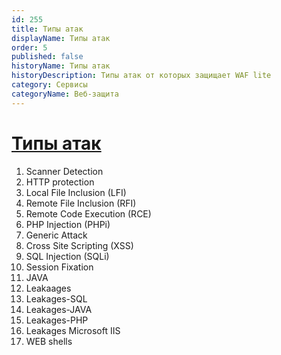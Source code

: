 ```yaml
---
id: 255
title: Типы атак
displayName: Типы атак
order: 5
published: false
historyName: Типы атак
historyDescription: Типы атак от которых защищает WAF lite
category: Сервисы
categoryName: Веб-защита
---
```


# [Типы атак](protection-from-types-of-attacks)

1. Scanner Detection
2. HTTP protection
3. Local File Inclusion (LFI)
4. Remote File Inclusion (RFI)
5. Remote Code Execution (RCE)
6. PHP Injection (PHPi)
7. Generic Attack
8. Cross Site Scripting (XSS)
9. SQL Injection (SQLi)
10. Session Fixation
11. JAVA
12. Leakaages
13. Leakages-SQL
14. Leakages-JAVA
15. Leakages-PHP
16. Leakages Microsoft IIS
17. WEB shells